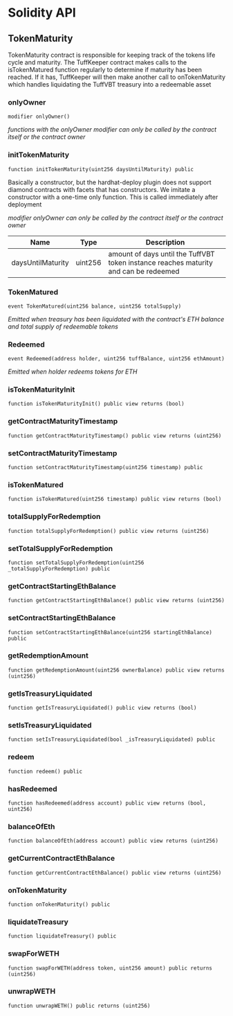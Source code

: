 # Solidity API

## TokenMaturity


TokenMaturity contract is responsible for keeping track of the tokens life cycle and maturity.
The TuffKeeper contract makes calls to the isTokenMatured function regularly to determine if maturity has been
reached.  If it has, TuffKeeper will then make another call to onTokenMaturity which handles liquidating the TuffVBT
treasury into a redeemable asset





### onlyOwner

```solidity
modifier onlyOwner()
```



_functions with the onlyOwner modifier can only be called by the contract itself or the contract owner_




### initTokenMaturity

```solidity
function initTokenMaturity(uint256 daysUntilMaturity) public
```

Basically a constructor, but the hardhat-deploy plugin does not support diamond contracts with facets that has
constructors. We imitate a constructor with a one-time only function. This is called immediately after deployment

_modifier onlyOwner can only be called by the contract itself or the contract owner_

| Name | Type | Description |
| ---- | ---- | ----------- |
| daysUntilMaturity | uint256 | amount of days until the TuffVBT token instance reaches maturity and can be redeemed |



### TokenMatured

```solidity
event TokenMatured(uint256 balance, uint256 totalSupply)
```



_Emitted when treasury has been liquidated
with the contract's ETH balance and total supply of redeemable tokens_




### Redeemed

```solidity
event Redeemed(address holder, uint256 tuffBalance, uint256 ethAmount)
```



_Emitted when holder redeems tokens for ETH_




### isTokenMaturityInit

```solidity
function isTokenMaturityInit() public view returns (bool)
```







### getContractMaturityTimestamp

```solidity
function getContractMaturityTimestamp() public view returns (uint256)
```







### setContractMaturityTimestamp

```solidity
function setContractMaturityTimestamp(uint256 timestamp) public
```







### isTokenMatured

```solidity
function isTokenMatured(uint256 timestamp) public view returns (bool)
```







### totalSupplyForRedemption

```solidity
function totalSupplyForRedemption() public view returns (uint256)
```







### setTotalSupplyForRedemption

```solidity
function setTotalSupplyForRedemption(uint256 _totalSupplyForRedemption) public
```







### getContractStartingEthBalance

```solidity
function getContractStartingEthBalance() public view returns (uint256)
```







### setContractStartingEthBalance

```solidity
function setContractStartingEthBalance(uint256 startingEthBalance) public
```







### getRedemptionAmount

```solidity
function getRedemptionAmount(uint256 ownerBalance) public view returns (uint256)
```







### getIsTreasuryLiquidated

```solidity
function getIsTreasuryLiquidated() public view returns (bool)
```







### setIsTreasuryLiquidated

```solidity
function setIsTreasuryLiquidated(bool _isTreasuryLiquidated) public
```







### redeem

```solidity
function redeem() public
```







### hasRedeemed

```solidity
function hasRedeemed(address account) public view returns (bool, uint256)
```







### balanceOfEth

```solidity
function balanceOfEth(address account) public view returns (uint256)
```







### getCurrentContractEthBalance

```solidity
function getCurrentContractEthBalance() public view returns (uint256)
```







### onTokenMaturity

```solidity
function onTokenMaturity() public
```







### liquidateTreasury

```solidity
function liquidateTreasury() public
```







### swapForWETH

```solidity
function swapForWETH(address token, uint256 amount) public returns (uint256)
```







### unwrapWETH

```solidity
function unwrapWETH() public returns (uint256)
```








